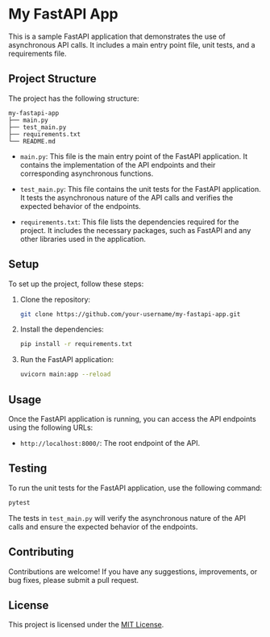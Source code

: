 # My FastAPI App

This is a sample FastAPI application that demonstrates the use of asynchronous API calls. It includes a main entry point file, unit tests, and a requirements file.

## Project Structure

The project has the following structure:

```
my-fastapi-app
├── main.py
├── test_main.py
├── requirements.txt
└── README.md
```

- `main.py`: This file is the main entry point of the FastAPI application. It contains the implementation of the API endpoints and their corresponding asynchronous functions.

- `test_main.py`: This file contains the unit tests for the FastAPI application. It tests the asynchronous nature of the API calls and verifies the expected behavior of the endpoints.

- `requirements.txt`: This file lists the dependencies required for the project. It includes the necessary packages, such as FastAPI and any other libraries used in the application.

## Setup

To set up the project, follow these steps:

1. Clone the repository:

   ```bash
   git clone https://github.com/your-username/my-fastapi-app.git
   ```

2. Install the dependencies:

   ```bash
   pip install -r requirements.txt
   ```

3. Run the FastAPI application:

   ```bash
   uvicorn main:app --reload
   ```

## Usage

Once the FastAPI application is running, you can access the API endpoints using the following URLs:

- `http://localhost:8000/`: The root endpoint of the API.

## Testing

To run the unit tests for the FastAPI application, use the following command:

```bash
pytest
```

The tests in `test_main.py` will verify the asynchronous nature of the API calls and ensure the expected behavior of the endpoints.

## Contributing

Contributions are welcome! If you have any suggestions, improvements, or bug fixes, please submit a pull request.

## License

This project is licensed under the [MIT License](LICENSE).